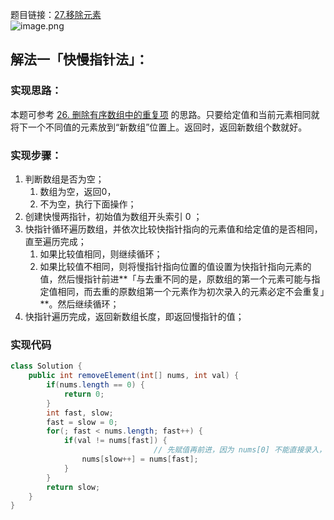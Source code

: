 题目链接：[27.移除元素](https://leetcode.cn/problems/remove-element/)<br />![image.png](https://cdn.nlark.com/yuque/0/2023/png/27354749/1697533639859-f8ce1856-b213-48bf-9199-17aceb5d13be.png#averageHue=%23f8f8f8&clientId=u76c237df-341c-4&from=paste&id=u7ea86759&originHeight=754&originWidth=921&originalType=binary&ratio=2&rotation=0&showTitle=false&size=141339&status=done&style=none&taskId=u4f24f4c9-6bd7-4532-8a70-bfaee9d38f3&title=)
## 解法一「快慢指针法」：
### 实现思路：
本题可参考 [26. 删除有序数组中的重复项](https://www.yuque.com/u26951862/petxba/mqabkanpgqvglglu) 的思路。只要给定值和当前元素相同就将下一个不同值的元素放到“新数组”位置上。返回时，返回新数组个数就好。
### 实现步骤：

1. 判断数组是否为空；
   1. 数组为空，返回0，
   2. 不为空，执行下面操作；
2. 创建快慢两指针，初始值为数组开头索引 0 ；
3. 快指针循环遍历数组，并依次比较快指针指向的元素值和给定值的是否相同，直至遍历完成；
   1. 如果比较值相同，则继续循环；
   2. 如果比较值不相同，则将慢指针指向位置的值设置为快指针指向元素的值，然后慢指针前进**「与去重不同的是，原数组的第一个元素可能与指定值相同，而去重的原数组第一个元素作为初次录入的元素必定不会重复」**。然后继续循环；
4. 快指针遍历完成，返回新数组长度，即返回慢指针的值；
### 实现代码
```java
class Solution {
    public int removeElement(int[] nums, int val) {
        if(nums.length == 0) {
            return 0;
        }
        int fast, slow;
        fast = slow = 0;
        for(; fast < nums.length; fast++) {
            if(val != nums[fast]) {
								// 先赋值再前进，因为 nums[0] 不能直接录入，也需要判断是否应该移除
                nums[slow++] = nums[fast];
            }
        }
        return slow;
    }
}
```
## 
